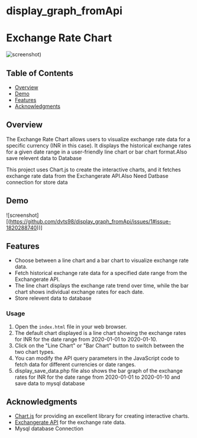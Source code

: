 # display_graph_fromApi
# Exchange Rate Chart

![screenshot](https://github.com/dvts98/display_graph_fromApi/issues/1#issue-1820288740))

## Table of Contents
- [Overview](#overview)
- [Demo](#demo)
- [Features](#features)
- [Acknowledgments](#acknowledgments)

## Overview

The Exchange Rate Chart  allows users to visualize exchange rate data for a specific currency (INR in this case). It displays the historical exchange rates for a given date range in a user-friendly line chart or bar chart format.Also save relevent data to Database

This project uses Chart.js to create the interactive charts, and it fetches exchange rate data from the Exchangerate API.Also Need Datbase connection for store data

## Demo

![screenshot][(https://github.com/dvts98/display_graph_fromApi/issues/1#issue-1820288740))]


## Features

- Choose between a line chart and a bar chart to visualize exchange rate data.
- Fetch historical exchange rate data for a specified date range from the Exchangerate API.
- The line chart displays the exchange rate trend over time, while the bar chart shows individual exchange rates for each date.
- Store relevent data to database

### Usage

1. Open the `index.html` file in your web browser.
2. The default chart displayed is a line chart showing the exchange rates for INR for the date range from 2020-01-01 to 2020-01-10.
3. Click on the "Line Chart" or "Bar Chart" button to switch between the two chart types.
4. You can modify the API query parameters in the JavaScript code to fetch data for different currencies or date ranges.
5. display_save_data.php file also shows the bar graph of the exchange rates for INR for the date range from 2020-01-01 to 2020-01-10 and save data to mysql database

## Acknowledgments

- [Chart.js](https://www.chartjs.org/) for providing an excellent library for creating interactive charts.
- [Exchangerate API](https://exchangerate.host/) for the exchange rate data.
- Mysql database Connection

